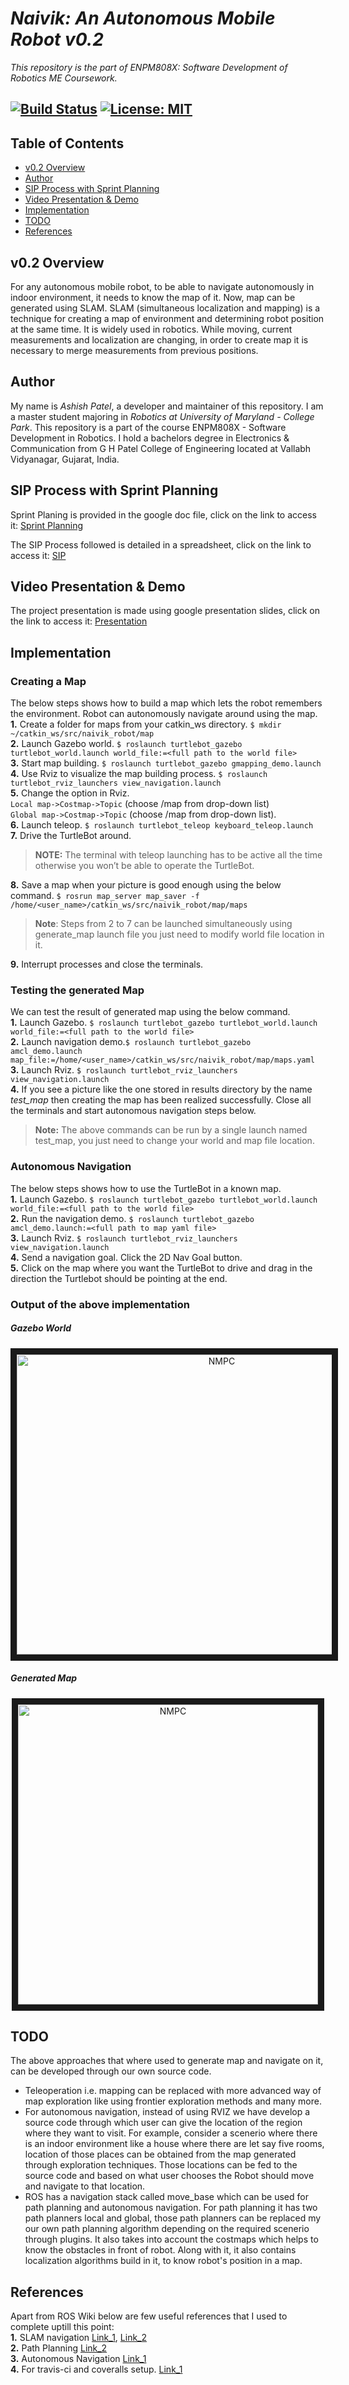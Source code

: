 # *Naivik: An Autonomous Mobile Robot v0.2*

*This repository is the part of ENPM808X: Software Development of Robotics ME Coursework.* 

[![Build Status](https://travis-ci.org/Learner1729/naivik_robot.svg?branch=v0.2)](https://travis-ci.org/Learner1729/naivik_robot)
[![License: MIT](https://img.shields.io/badge/License-MIT-blue.svg)](https://github.com/Learner1729/naivik_robot/blob/master/LICENSE)
---

## Table of Contents
- [v0.2 Overview](#overview)
- [Author](#author)
- [SIP Process with Sprint Planning](#sip_process)
- [Video Presentation & Demo](#present)
- [Implementation](#implementation)
- [TODO](#futurework)
- [References](#refer)

## <a name="overview"></a> v0.2 Overview

For any autonomous mobile robot, to be able to navigate autonomously in indoor environment, it needs to know the map of it. Now, map can be generated using SLAM. SLAM (simultaneous localization and mapping) is a technique for creating a map of environment and determining robot position at the same time. It is widely used in robotics. While moving, current measurements and localization are changing, in order to create map it is necessary to merge measurements from previous positions.

## <a name="author"></a> Author

My name is *Ashish Patel*, a developer and maintainer of this repository. I am a master student majoring in *Robotics at University of Maryland - College Park*. This repository is a part of the course ENPM808X - Software Development in Robotics. I hold a bachelors degree in Electronics & Communication from G H Patel College of Engineering located at Vallabh Vidyanagar, Gujarat, India.

## <a name="sip_process"></a> SIP Process with Sprint Planning
Sprint Planing is provided in the google doc file, click on the link to access it: [Sprint Planning](https://docs.google.com/document/d/1cnqYP7j8j8OXodav0haAKlPngPgLUw-r7h47pi6sqGg/edit?usp=sharing)

The SIP Process followed is detailed in a spreadsheet, click on the link to access it: [SIP](https://docs.google.com/spreadsheets/d/1nMbX9Id-yYUnSFjK3-XCJu1AtMnWx-2TkpUoiuIMqgM/edit?usp=sharing)

## <a name="present"></a> Video Presentation & Demo
The project presentation is made using google presentation slides, click on the link to access it: [Presentation](https://docs.google.com/presentation/d/1P-7ZiaSU_TAKtFjx63iGmTSdBFGq3v5k5EBiq1V8JrM/edit?usp=sharing) 

## <a name="implementation"></a> Implementation

### Creating a Map

The below steps shows how to build a map which lets the robot remembers the environment. Robot can autonomously navigate around using the map. <br/>
**1.** Create a folder for maps from your catkin_ws directory. `$ mkdir ~/catkin_ws/src/naivik_robot/map` <br/>
**2.** Launch Gazebo world. `$ roslaunch turtlebot_gazebo turtlebot_world.launch world_file:=<full path to the world file>` <br/>
**3.** Start map building. `$ roslaunch turtlebot_gazebo gmapping_demo.launch` <br/>
**4.** Use Rviz to visualize the map building process. `$ roslaunch turtlebot_rviz_launchers view_navigation.launch` <br/>
**5.** Change the option in Rviz. <br/>
`Local map->Costmap->Topic` (choose /map from drop-down list) <br/>
`Global map->Costmap->Topic` (choose /map from drop-down list). <br/>
**6.** Launch teleop. `$ roslaunch turtlebot_teleop keyboard_teleop.launch` <br/>
**7.** Drive the TurtleBot around.
> **NOTE:** The terminal with teleop launching has to be active all the time otherwise you won’t be able to operate the TurtleBot.

**8.** Save a map when your picture is good enough using the below command.
`$ rosrun map_server map_saver -f /home/<user_name>/catkin_ws/src/naivik_robot/map/maps` <br/>
> **Note**: Steps from 2 to 7 can be launched simultaneously using generate_map launch file you just need to modify world file location in it.

**9.** Interrupt processes and close the terminals.

### Testing the generated Map

We can test the result of generated map using the below command. <br/>
**1.** Launch Gazebo. `$ roslaunch turtlebot_gazebo turtlebot_world.launch world_file:=<full path to the world file> ` <br/>
**2.** Launch navigation demo.`$ roslaunch turtlebot_gazebo amcl_demo.launch map_file:=/home/<user_name>/catkin_ws/src/naivik_robot/map/maps.yaml` <br/>
**3.** Launch Rviz. `$ roslaunch turtlebot_rviz_launchers view_navigation.launch` <br/>
**4.** If you see a picture like the one stored in results directory by the name *test_map* then creating the map has been realized successfully. Close all the terminals and start autonomous navigation steps below. <br/>
> **Note:** The above commands can be run by a single launch named test_map, you just need to change your world and map file location.

### Autonomous Navigation

The below steps shows how to use the TurtleBot in a known map. <br/>
**1.** Launch Gazebo. `$ roslaunch turtlebot_gazebo turtlebot_world.launch world_file:=<full path to the world file>` <br/>
**2.** Run the navigation demo. `$ roslaunch turtlebot_gazebo amcl_demo.launch:=<full path to map yaml file>` <br/>
**3.** Launch Rviz. `$ roslaunch turtlebot_rviz_launchers view_navigation.launch` <br/>
**4.** Send a navigation goal. Click the 2D Nav Goal button. <br/>
**5.** Click on the map where you want the TurtleBot to drive and drag in the direction the Turtlebot should be pointing at the end. <br/>

### Output of the above implementation

##### Gazebo World

<p align="center">
<a target="_blank"><img src="demo/customWorld.png"
alt="NMPC" width="640" height="480" border="10" />
</a>
</p>

##### Generated Map

<p align="center">
<a target="_blank"><img src="demo/custom_world_map.png"
alt="NMPC" width="480" height="480" border="10" />
</a>
</p>


## <a name="futurework"></a> TODO
The above approaches that where used to generate map and navigate on it, can be developed through our own source code.
- Teleoperation i.e. mapping can be replaced with more advanced way of map exploration like using frontier exploration methods and many more.
- For autonomous navigation, instead of using RVIZ we have develop a source code through which user can give the location of the region where they want to visit. For example, consider a scenerio where there is an indoor environment like a house where there are let say five rooms, location of those places can be obtained from the map generated through exploration techniques. Those locations can be fed to the source code and based on what user chooses the Robot should move and navigate to that location.
- ROS has a navigation stack called move_base which can be used for path planning and autonomous navigation. For path planning it has two path planners local and global, those path planners can be replaced my our own path planning algorithm depending on the required scenerio through plugins. It also takes into account the costmaps which helps to know the obstacles in front of robot. Along with it, it also contains localization algorithms build in it, to know robot's position in a map.

## <a name="refer"></a> References

Apart from ROS Wiki below are few useful references that I used to complete uptill this point: <br/>
**1.** SLAM navigation [Link_1](https://husarion.com/tutorials/ros-tutorials/6-slam-navigation/), [Link_2](http://learn.turtlebot.com/2015/02/03/8/) <br/>
**2.** Path Planning [Link_2](https://husarion.com/tutorials/ros-tutorials/7-path-planning/#7-path-planning-graph-methods) <br/>
**3.** Autonomous Navigation [Link_1](http://learn.turtlebot.com/2015/02/03/9/) <br/>
**4.** For travis-ci and coveralls setup. [Link_1](https://github.com/felixduvallet/ros-travis-integration)




















